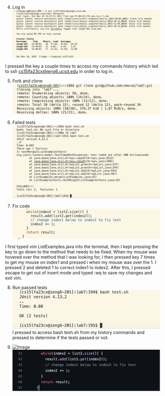 4) Log in
![Image](login.png)

I pressed the key <up> a couple times to access my commands history which led to ssh cs15lfa23cx@ieng6.ucsd.edu
in order to log in. 

5) Fork and clone
![Image](gitclone.png)


6) Failed tests
![Image](fail.png)

7) Fix code
![Image](change.png)

I first typed vim ListExamples.java into the terminal, then I kept pressing the  <down> key to go 
down to the method that needs to be fixed. When my mouse was hovered over the method that I was looking for, 
I then pressed <right> key 7 times to get my mouse on index1 and pressed i when my mouse was over the 1. I pressed 2 
and deleted 1 to correct index1 to index2. After this, I pressed escape to get out of insert mode and 
typed :wq to save my changes and exit vim. 

8) Run passed tests
   ![Image](pass.png)
   I pressed <up> <up> <up> to access bash tesh.sh from my history commands and
   pressed <enter> to determine if the tests passed or not.

9) ![Image](commit.png)
   ![Image](ss.png)
